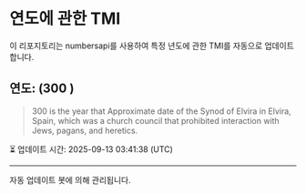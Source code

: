 
# 연도에 관한 TMI

이 리포지토리는 numbersapi를 사용하여 특정 년도에 관한 TMI를 자동으로 업데이트합니다.

## 연도: (300 )
> 300 is the year that Approximate date of the Synod of Elvira in Elvira, Spain, which was a church council that prohibited interaction with Jews, pagans, and heretics.

⏳ 업데이트 시간: 2025-09-13 03:41:38 (UTC)

---
자동 업데이트 봇에 의해 관리됩니다.
